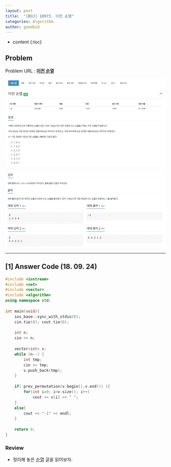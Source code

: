 ```yaml
---
layout: post
title:  "[BOJ] 10973. 이전 순열"
categories: Algorithm
author: goodGid
---
```

* content
{:toc}

## Problem

Problem URL : **[이전 순열](https://www.acmicpc.net/problem/10973)**












![](/assets/img/algorithm/10973_1.png)

![](/assets/img/algorithm/10973_2.png)

---


## [1] Answer Code (18. 09. 24)

``` cpp
#include <iostream>
#include <set>
#include <vector>
#include <algorithm>
using namespace std;

int main(void){
    ios_base::sync_with_stdio(0);
    cin.tie(0); cout.tie(0);
    
    int n;
    cin >> n;
    
    vector<int> v;
    while (n--) {
        int tmp;
        cin >> tmp;
        v.push_back(tmp);
    }
    
    if( prev_permutation(v.begin(),v.end()) ){
        for(int i=0; i<v.size(); i++)
            cout << v[i] << " ";
    }
    else{
        cout << "-1" << endl;
    }
    
    return 0;
}
```

### Review

* 정리해 놓은 [순열]({{site.url}}/Permutation/) 글을 읽어보자.
